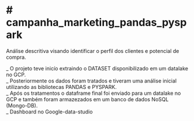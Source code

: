 
<H1># campanha_marketing_pandas_pyspark</H1>

Análise descritiva visando identificar o perfil dos clientes e potencial de compra.

_ O projeto teve inicío extraindo o DATASET disponibilizado em um datalake no GCP.<br>
_ Posteriormente os dados foram tratados e tiveram uma análise inicial utilizando as bibliotecas PANDAS e PYSPARK.<br>
_ Após os tratamentos o dataframe final foi enviado para um datalake no GCP e também foram armazezados em um banco de dados NoSQL (Mongo-DB).<br>
_ Dashboard no Google-data-studio<br>
